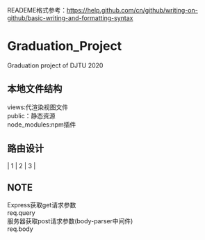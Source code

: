READEME格式参考：https://help.github.com/cn/github/writing-on-github/basic-writing-and-formatting-syntax
# Graduation_Project
Graduation project of DJTU 2020

## 本地文件结构
views:代渲染视图文件  
public：静态资源  
node_modules:npm插件  

## 路由设计
| 1 | 2 | 3 |

## NOTE
Express获取get请求参数  
req.query  
服务器获取post请求参数(body-parser中间件)  
req.body  
